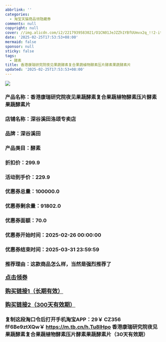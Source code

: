 ```yaml
---
abbrlink: ''
categories:
  - 淘宝天猫商品领隐藏券
comments: null
copyright: null
cover: //img.alicdn.com/i2/2217939583021/O1CN01JeJZZh1YBfUUmvx2q_!!2-item_pic.png
date: '2025-02-25T17:53:53+08:00'
mermaid: false
sponsor: null
sticky: false
tags:
  - 酵素
title: 香港康瑞研究院夜见果蔬酵素复合果蔬植物酵素压片酵素果蔬酵素片
updated: '2025-02-25T17:53:53+08:00'
--- 
```


![](//img.alicdn.com/i2/2217939583021/O1CN01JeJZZh1YBfUUmvx2q_!!2-item_pic.png)

### 产品名称：香港康瑞研究院夜见果蔬酵素复合果蔬植物酵素压片酵素果蔬酵素片
### 店铺名称：深谷溪田洛颂专卖店
### 品牌：深谷溪田
### 产品类目：酵素
### 折扣价：299.9
### 活动到手价：229.9
### 优惠券总量：100000.0
### 优惠券剩余量：91802.0
### 优惠券面额：70.0
### 优惠券开始时间：2025-02-26 00:00:00	
### 优惠券结束时间：2025-03-31 23:59:59	
### 推荐理由：这款商品怎么样，当然是强烈推荐了

<p style="font-size: 18px; font-weight: bold;">
  <a href="https://uland.taobao.com/coupon/edetail?e=WNlkhIkd3WClhHvvyUNXZfh8CuWt5YH5OVuOuRD5gLJMmdsrkidbOWBzzpT26idJWUjjN64sZzDwOyXx3BSAAR0iWVKqwyIKDN14RP9s84dxsV8JO4PdIe58n3%2BIp3RaRSHvQe2jOLZ9pbNCYX0I%2BPP%2BWUTgK%2F%2B0I%2BtaUgbudUxA%2B536asYsLWVfKa%2BhVnNDwI9pnsHyds2FuDZDCo8OdpjB6TX2HR3QQ5WKStDdyeTLAJho1Tgm24y1rRo98IyIzxHHRjXbSzC3GXpSbfs48q88czngY%2FqwQbSJc%2F8nqNJIrMhJOfl%2BK3qvSP8FqXyDbhcQpH5PSfeyHVvYwF84GiUzVkkdwsIm&traceId=21665f9817407225954674899d132c&union_lens=lensId%3AOPT%401740722597%40213c670c_0dec_1954b26ef29_08f0%4001%40eyJmbG9vcklkIjo3MzM1NH0ie" target="_blank">点击领券</a>
</p>
<p style="font-size: 18px; font-weight: bold;">
  <a href="https://s.click.taobao.com/t?e=m%3D2%26s%3D166lovakm0Zw4vFB6t2Z2ueEDrYVVa64K7Vc7tFgwiHjf2vlNIV67k2Uw6Vjz9mVaNWmle4rCMz3ID%2FV1RqsF4wnCJeELi4I%2FIEn%2BS1IjHAB0ghlTd7WlZVm%2FOAUUFw71qrpxiwMoCNxc1AtbZGVS0sAFhze%2F8AEGlEspS9y%2FKXNEPXytV9ALoS4zvCRUrqu0uImDI4kZlYzNZ7ckCehKbtzyCBdCk%2FkR%2F7m%2Bu0ZI7QNh%2FRs%2Fo%2FkOs1CciDHgRUvq%2FranXM7UJ%2BPgysBSxHfUOXVLEPDWL24%2FufIeaShmLvWGPPZ03CRxKWagWcec0y4jM%2Bd%2FWokvM7GDmntuH4VtA%3D%3D" target="_blank">购买链接1（长期有效）</a>
</p>
<p style="font-size: 18px; font-weight: bold;">
  <a href="https://s.click.taobao.com/LVPMRYs" target="_blank">购买链接2（300天有效期）</a>
</p>

### 复制这段淘口令后打开手机淘宝APP：29￥ CZ356 fF6Be9ztXQw￥ https://m.tb.cn/h.Tu8IHpo  香港康瑞研究院夜见果蔬酵素复合果蔬植物酵素压片酵素果蔬酵素片（30天有效期）
